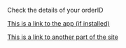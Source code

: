 Check the details of your orderID

[This is a link to the app (if installed)](https://al-coles.github.io/appPath)

[This is a link to another part of the site](https://al-coles.github.io/internal)